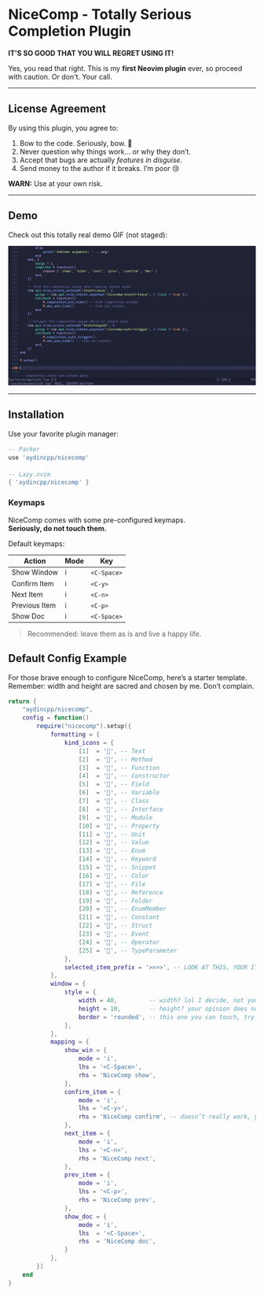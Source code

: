 # NiceComp - Totally Serious Completion Plugin

**IT'S SO GOOD THAT YOU WILL REGRET USING IT!**  

Yes, you read that right. This is my **first Neovim plugin** ever, so proceed with caution. Or don't. Your call.

---

## License Agreement

By using this plugin, you agree to:

1. Bow to the code. Seriously, bow. 🙏
2. Never question why things work… or why they don’t.
3. Accept that bugs are actually *features in disguise*.
4. Send money to the author if it breaks. I’m poor 😢

**WARN:** Use at your own risk.

---

## Demo

Check out this totally real demo GIF (not staged):

![NiceComp Demo](demo.gif)

---

## Installation

Use your favorite plugin manager:

```lua
-- Packer
use 'aydincpp/nicecomp'

-- Lazy.nvim
{ 'aydincpp/nicecomp' }
```

### Keymaps

NiceComp comes with some pre-configured keymaps.  
**Seriously, do not touch them.**  

Default keymaps:

| Action        | Mode | Key        |
|---------------|------|------------|
| Show Window   | i    | `<C-Space>`|
| Confirm Item  | i    | `<C-y>`    |
| Next Item     | i    | `<C-n>`    |
| Previous Item | i    | `<C-p>`    |
| Show Doc      | i    | `<C-Space>`|

> Recommended: leave them as is and live a happy life.

## Default Config Example

For those brave enough to configure NiceComp, here’s a starter template.  
Remember: width and height are sacred and chosen by me. Don’t complain.  

```lua
return {
    "aydincpp/nicecomp",
    config = function()
        require("nicecomp").setup({
            formatting = {
                kind_icons = {
                    [1]  = '󰦨', -- Text
                    [2]  = '', -- Method
                    [3]  = '󰊕', -- Function
                    [4]  = '', -- Constructor
                    [5]  = '', -- Field
                    [6]  = '', -- Variable
                    [7]  = '', -- Class
                    [8]  = '', -- Interface
                    [9]  = '', -- Module
                    [10] = '', -- Property
                    [11] = '', -- Unit
                    [12] = '', -- Value
                    [13] = '', -- Enum
                    [14] = '', -- Keyword
                    [15] = '', -- Snippet
                    [16] = '', -- Color
                    [17] = '', -- File
                    [18] = '', -- Reference
                    [19] = '', -- Folder
                    [20] = '', -- EnumMember
                    [21] = '', -- Constant
                    [22] = '', -- Struct
                    [23] = '󰐰', -- Event
                    [24] = '', -- Operator
                    [25] = '', -- TypeParameter
                },
                selected_item_prefix = '>>>>', -- LOOK AT THIS, YOUR ITEM IS VIP NOW
            },
            window = {
                style = {
                    width = 40,         -- width? lol I decide, not you
                    height = 10,        -- height? your opinion does not matter
                    border = 'rounded', -- this one you can touch, try not to break it
                },
            },
            mapping = {
                show_win = {
                    mode = 'i',
                    lhs = '<C-Space>',
                    rhs = 'NiceComp show',
                },
                confirm_item = {
                    mode = 'i',
                    lhs = '<C-y>',
                    rhs = 'NiceComp confirm', -- doesn’t really work, you’ve been warned
                },
                next_item = {
                    mode = 'i',
                    lhs = '<C-n>',
                    rhs = 'NiceComp next',
                },
                prev_item = {
                    mode = 'i',
                    lhs = '<C-p>',
                    rhs = 'NiceComp prev',
                },
                show_doc = {
                    mode = 'i',
                    lhs  = '<C-Space>',
                    rhs  = 'NiceComp doc',
                }
            },
        })
    end
}
```


